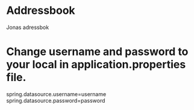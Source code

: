 # Addressbook
Jonas adressbok

# Change username and password to your local in application.properties file.
spring.datasource.username=username
spring.datasource.password=password
